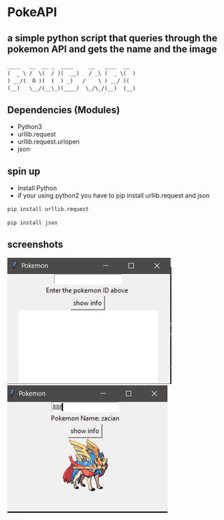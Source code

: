 # PokeAPI

## a  simple python script that queries through the pokemon API and gets the name and the image 



  ```txt                             .___.__
  ____   __  __ _  ____     __   ____  __  
(  _ \ /  \(  / )(  __)   / _\ (  _ \(  ) 
 ) __/(  O ))  (  ) _)   /    \ ) __/ )(  
(__)   \__/(__\_)(____)  \_/\_/(__)  (__) 

```
## Dependencies (Modules)

- Python3
- urllib.request
- urllib.request.urlopen
- json

## spin up
- Install Python
- if your using python2 you have to pip install urllib.request and json

```bash
pip install urllib.request
```
```bash
pip install json
```




## screenshots
![image info](screenshot_1.PNG)
![image info](screenahot.PNG)
